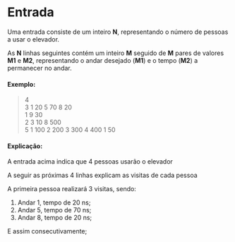 # Entrada

Uma entrada consiste de um inteiro **N**, representando o número de pessoas a
usar o elevador.

As **N** linhas seguintes contém um inteiro **M** seguido de **M** pares de
valores **M1** e **M2**, representando o andar desejado (**M1**) e o tempo (**M2**) a permanecer no andar.

#### Exemplo:
> 4<br>
> 3 1 20 5 70 8 20<br>
> 1 9 30<br>
> 2 3 10 8 500<br>
> 5 1 100 2 200 3 300 4 400 1 50<br>

#### Explicação:
A entrada acima indica que 4 pessoas usarão o elevador

A seguir as próximas 4 linhas explicam as visitas de cada pessoa

A primeira pessoa realizará 3 visitas, sendo:

1.	Andar 1, tempo de 20 ns;
2.	Andar 5, tempo de 70 ns;
3.	Andar 8, tempo de 20 ns;

E assim consecutivamente;